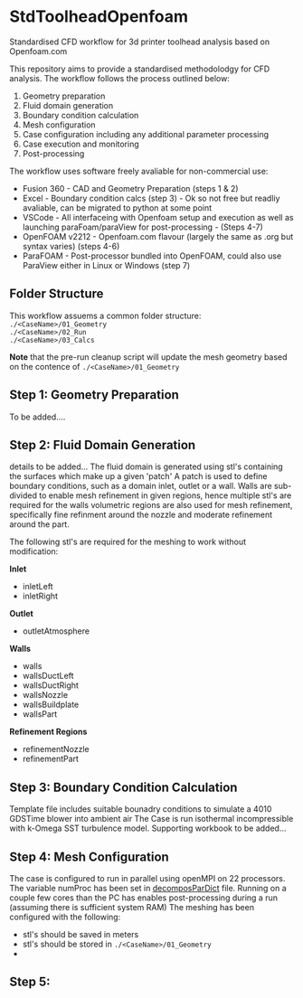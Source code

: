 # StdToolheadOpenfoam
Standardised CFD workflow for 3d printer toolhead analysis based on Openfoam.com

This repository aims to provide a standardised methodolodgy for CFD analysis.
The workflow follows the process outlined below:
1) Geometry preparation
2) Fluid domain generation
3) Boundary condition calculation
4) Mesh configuration
5) Case configuration including any additional parameter processing
6) Case execution and monitoring
7) Post-processing

The workflow uses software freely avaliable for non-commercial use:
* Fusion 360 - CAD and Geometry Preparation (steps 1 & 2)
* Excel - Boundary condition calcs (step 3) - Ok so not free but readliy avaliable, can be migrated to python at some point   
* VSCode - All interfaceing with Openfoam setup and execution as well as launching paraFoam/paraView for post-processing - (Steps 4-7)
* OpenFOAM v2212 - Openfoam.com flavour (largely the same as .org but syntax varies) (steps 4-6)
* ParaFOAM - Post-processor bundled into OpenFOAM, could also use ParaView either in Linux or Windows (step 7)

## Folder Structure
This workflow assuems a common folder structure:
<br>	`./<CaseName>/01_Geometry`
<br> 	`./<CaseName>/02_Run`
<br>	`./<CaseName>/03_Calcs`

**Note** that the pre-run cleanup script will update the mesh geometry based on the contence of `./<CaseName>/01_Geometry` 

## Step 1: Geometry Preparation
To be added....

## Step 2: Fluid Domain Generation
details to be added...
The fluid domain is generated using stl's containing the surfaces which make up a given 'patch'
A patch is used to define boundary conditions, such as a domain inlet, outlet or a wall.
Walls are sub-divided to enable mesh refinement in given regions, hence multiple stl's are required for the walls
volumetric regions are also used for mesh refinement, specifically fine refinment around the nozzle and moderate refinement around the part.

The following stl's are required for the meshing to work without modification: 

**Inlet**
* inletLeft
* inletRight

**Outlet**
* outletAtmosphere

**Walls**
* walls
* wallsDuctLeft
* wallsDuctRight
* wallsNozzle
* wallsBuildplate
* wallsPart

**Refinement Regions**
* refinementNozzle
* refinementPart

## Step 3: Boundary Condition Calculation
Template file includes suitable bounadry conditions to simulate a 4010 GDSTime blower into ambient air
The Case is run isothermal incompressible with k-Omega SST turbulence model.
Supporting workbook to be added... 

## Step 4: Mesh Configuration
The case is configured to run in parallel using openMPI on 22 processors.
The variable numProc has been set in [decomposParDict](./02_Run/system/decomposParDict) file.
Running on a couple few cores than the PC has enables post-processing during a run (assuming there is sufficient system RAM)
The meshing has been configured with the following:
* stl's should be saved in meters
* stl's should be stored in `./<CaseName>/01_Geometry`
* 


## Step 5:

